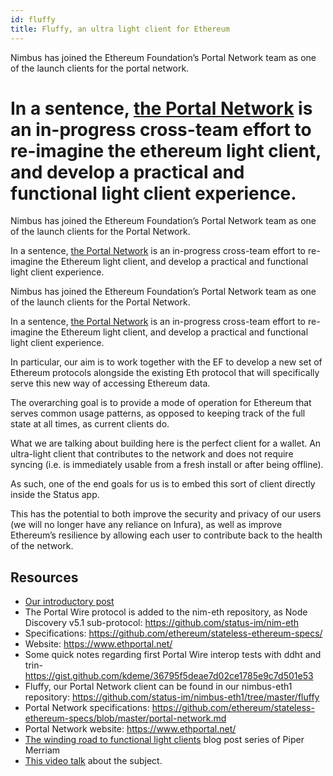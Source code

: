 ```yaml
---
id: fluffy
title: Fluffy, an ultra light client for Ethereum
---
```


Nimbus has joined the Ethereum Foundation’s Portal Network team as one of the launch clients for the portal network.

In a sentence, [the Portal Network](https://github.com/ethereum/stateless-ethereum-specs/blob/master/portal-network.md#network-functionality) is an in-progress cross-team effort to re-imagine the ethereum light client, and develop a practical and functional light client experience.
=======
Nimbus has joined the Ethereum Foundation’s Portal Network team as one of the launch clients for the Portal Network.

In a sentence, [the Portal Network](https://github.com/ethereum/stateless-ethereum-specs/blob/master/portal-network.md#network-functionality) is an in-progress cross-team effort to re-imagine the Ethereum light client, and develop a practical and functional light client experience.

Nimbus has joined the Ethereum Foundation’s Portal Network team as one of the launch clients for the Portal Network.

In a sentence, [the Portal Network](https://github.com/ethereum/stateless-ethereum-specs/blob/master/portal-network.md#network-functionality) is an in-progress cross-team effort to re-imagine the Ethereum light client, and develop a practical and functional light client experience.

In particular, our aim is to work together with the EF to develop a new set of Ethereum protocols alongside the existing Eth protocol that will specifically serve this new way of accessing Ethereum data.

The overarching goal is to provide a mode of operation for Ethereum that serves common usage patterns, as opposed to keeping track of the full state at all times, as current clients do.

What we are talking about building here is the perfect client for a wallet. An ultra-light client that contributes to the network and does not require syncing (i.e. is immediately usable from a fresh install or after being offline).

As such, one of the end goals for us is to embed this sort of client directly inside the Status app.

This has the potential to both improve the security and privacy of our users (we will no longer have any reliance on Infura), as well as improve Ethereum’s resilience by allowing each user to contribute back to the health of the network.

## Resources

- [Our introductory post](https://our.status.im/nimbus-fluffly/)
- The Portal Wire protocol is added to the nim-eth repository, as Node Discovery v5.1 sub-protocol: https://github.com/status-im/nim-eth
- Specifications: https://github.com/ethereum/stateless-ethereum-specs/
- Website: https://www.ethportal.net/
- Some quick notes regarding first Portal Wire interop tests with ddht and trin- https://gist.github.com/kdeme/36795f5deae7d02ce1785e9c7d501e53
- Fluffy, our Portal Network client can be found in our nimbus-eth1 repository: https://github.com/status-im/nimbus-eth1/tree/master/fluffy
- Portal Network specifications: https://github.com/ethereum/stateless-ethereum-specs/blob/master/portal-network.md
- Portal Network website: https://www.ethportal.net/
- [The winding road to functional light clients](https://snakecharmers.ethereum.org/the-winding-road-to-functional-light-clients/) blog post series of Piper Merriam
- [This video talk](https://www.youtube.com/watch?v=MZxqRs_tLNs) about the subject.
